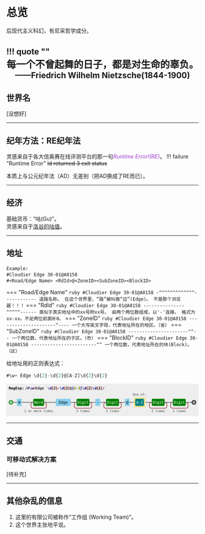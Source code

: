 # 总览
后现代主义科幻，有尼采哲学成分。

!!! quote ""
    <big><center>每一个不曾起舞的日子，都是对生命的辜负。</center></big>
    <center>——Friedrich Wilhelm Nietzsche(1844-1900)</center>
---
## 世界名
[没想好]

---
## 纪年方法：RE纪年法
灵感来自于各大信奥赛在线评测平台的那一句<span style="color: rgb(157, 61, 207);">*Runtime Error!(RE)*</span>。
!!! failure "Runtime Error"
    ~~ld returned 3 exit status~~

本质上与公元纪年法（AD）无差别（把AD换成了RE而已）。  

---
## 经济
基础货币：“咕(Gu)”。  
灵感来自于[洛谷的咕值](https://www.luogu.com.cn/discuss/83952)。

---
## 地址
```
Example:
#Cloudier Edge 30-01@A0158
#<Road/Edge Name> <RdId>@<ZoneID><SubZoneID><BlockID>
```

=== "Road/Edge Name"
    ``` ruby
    #Cloudier Edge 30-01@A0158
    -^^^^^^^^^^^^^------------
    道路名称。
    在这个世界里，“路”被叫做“边”(Edge)。
    不是那个浏览器！！！
    ```
=== "RdId"
    ``` ruby
    #Cloudier Edge 30-01@A0158
    ---------------^^^^^------
    类似于真实地址中的xx号附xx号。
    由两个两位数组成，以'-'连接。
    格式为xx-xx。不足两位前面补0。
    ```
=== "ZoneID"
    ``` ruby
    #Cloudier Edge 30-01@A0158
    ---------------------^----
    一个大写英文字母，代表地址所在的地区。（省）
    ```
=== "SubZoneID"
    ``` ruby
    #Cloudier Edge 30-01@A0158
    ----------------------^^--
    一个两位数，代表地址所在的子区。（市）
    ```
=== "BlockID"
    ``` ruby
    #Cloudier Edge 30-01@A0158
    ------------------------^^
    一个两位数，代表地址所在的块(Block)。（区）
    ```

给地址用的正则表达式：
``` javascript
#\w+ Edge \d{2}-\d{2}@[A-Z]\d{2}\d{2}
```
![](../images/regex_addr.svg)

---
## 交通
### 可移动式解决方案 
[待补充]


---
## 其他杂乱的信息
1. 这里的有限公司被称作“工作组 (Working Team)”。
2. 这个世界主张地平说。